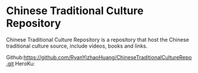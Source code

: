# Chinese Traditional Culture Repository

Chinese Traditional Culture Repository is a repository that host the Chinese traditional culture source, include videos, books and links.

Github:https://github.com/RyanYizhaoHuang/ChineseTraditionalCultureRepo.git
HeroKu: 